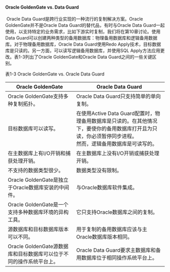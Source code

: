 #### Oracle GoldenGate vs. Data Guard

​	Oracle Data Guard是跨行业实现的一种流行的复制解决方案。Oracle GoldenGate并不是Oracle Data Guard的替代品，有时与Oracle Data Guard一起使用，以支持特定的业务需求，比如下游实时复制，我们将在第10章讨论。使用Data Guard可以创建两种类型的备用数据库：物理备用数据库和逻辑备用数据库。对于物理备用数据库，Oracle Data Guard使用Redo Apply技术，目标数据库是只读的。另一方面，可以读写逻辑备用数据库，并使用SQL Apply方法应用更改。表1-3列出了Oracle GoldenGate和Oracle Data Guard之间的一些关键区别。

表1-3 Oracle GoldenGate vs. Oracle Data Guard

| Oracle GoldenGate                                            | Oracle Data Guard                                            |
| ------------------------------------------------------------ | ------------------------------------------------------------ |
| Oracle GoldenGate支持多种复制拓扑。                          | Oracle Data Guard只支持简单的单向复制。                      |
| 目标数据库可以读写。                                         | 在使用Active Data Guard配置时，物理备用数据库是只读的。在其他情况下，要使你的备用数据库打开且为只读，你必须暂停同步进程。<br />然而，逻辑备用数据库是可读写的。 |
| 在主数据库上有I/O开销和捕获处理开销。                        | 在主数据库上没有I/O开销或捕获处理开销。                      |
| 不支持的数据类型很少。                                       | 数据类型没有限制。                                           |
| Oracle GoldenGate是独立于Oracle数据库安装的中间件。          | 与Oracle数据库软件集成。                                     |
| Oracle GoldenGate是一个支持多种数据库环境的异构工具。        | 它只支持Oracle数据库之间的复制。                             |
| 源数据库和目标数据库版本可以不同。                           | 用于复制的备用数据库应该与主Oracle数据库版本相同。           |
| Oracle GoldenGate源数据库和目标数据库可以位于不同的操作系统平台上。 | Oracle Data Guard要求主数据库和备用数据库位于相同操作系统平台上。 |

